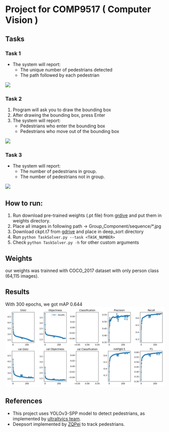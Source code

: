 
# Project for COMP9517 ( Computer Vision )

## Tasks
### Task 1
- The system will report:
    - The unique number of pedestrians detected 
    - The path followed by each pedestrian

![](demos/task1.gif)

### Task 2
1. Program will ask you to draw the bounding box
1. After drawing the bounding box, press Enter
1. The system will report:
    - Pedestrians who enter the bounding box
    - Pedestrians who move out of the bounding box

![](demos/task2.gif)

### Task 3
- The system will report:
    - The number of pedestrians in group.
    - The number of pedestrians not in group.
    
 ![](demos/task3.gif)

## How to run:
1. Run download pre-trained weights (.pt file) from [grdive](https://drive.google.com/open?id=1QjZeCVzdMXl9RbR4bnHiqGPVS2zVtxtr) and put them in weights directory.
1. Place all images in following path -> Group_Component/sequence/*.jpg
1. Download ckpt.t7 from [gdrive](https://drive.google.com/open?id=1QjZeCVzdMXl9RbR4bnHiqGPVS2zVtxtr) and place in deep_sort directory
1. Run `python TaskSolver.py --task <TASK_NUMBER>`
1. Check `python TaskSolver.py -h` for other custom arguments

## Weights
our weights was trainned with COCO_2017 dataset with only person class (64,115 images).

## Results
With 300 epochs, we got mAP 0.644
![](demos/results.png)


## References
- This project uses YOLOv3-SPP model to detect pedestrians, as implemented by [ultraltyics team](https://github.com/ultralytics/yolov3).
- Deepsort implemented by [ZQPei](https://github.com/ZQPei/deep_sort_pytorch) to track pedestrians.
